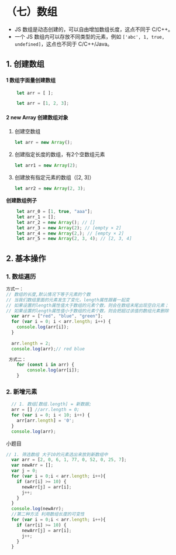 # （七）数组

- JS 数组是动态创建的，可以自由增加数组长度，这点不同于 C/C++。
- 一个 JS 数组内可以存放不同类型的元素，例如 `['abc', 1, true, undefined]`，这点也不同于 C/C++/Java。

## 1. 创建数组

#### 1 数组字面量创建数组

```js
    let arr = [ ];

    let arr = [1, 2, 3];

```

#### 2 new Array 创建数组对象

1. 创建空数组
    ```js
    let arr = new Array();
    ```

2. 创建指定长度的数组，有2个空数组元素
    ```js
    let arr1 = new Array(2);
    ```

3. 创建放有指定元素的数组（[2, 3]）
    ```js
    let arr2 = new Array(2, 3);
    ```

**创建数组例子**

```js
    let arr_0 = [1, true, "aaa"];
    let arr_1 = [];
    let arr_2 = new Array(); // []
    let arr_3 = new Array(2); // [empty × 2]
    let arr_4 = new Array(2,); // [empty × 2]
    let arr_5 = new Array(2, 3, 4); // [2, 3, 4]
``` 

## 2. 基本操作

### 1. 数组遍历  
      
    
```js
方式一：
// 数组的长度,默认情况下等于元素的个数
// 当我们数组里面的元素发生了变化，length属性跟着一起变
// 如果设置的length属性值大于数组的元素个数，则会在数组末尾出现空白元素；
// 如果设置的length属性值小于数组的元素个数，则会把超过该值的数组元素删除
  var arr = ["red", "blue", "green"];
  for (var i = 0; i < arr.length; i++) {
    console.log(arr[i]);
  }
  
  arr.length = 2;
  console.log(arr);// red blue
```
   
```js
 方式二：
    for (const i in arr) {
        console.log(arr[i]);
    }
```
### 2. 新增元素
```js
  // 1. 数组[数组.length] = 新数据;
  arr = [] //arr.length = 0;
  for (var i = 0; i < 10; i++) {
    arr[arr.length] = '0';
  }
  console.log(arr);

```

小题目
```js
// 1. 筛选数组 大于10的元素选出来放到新数组中
  var arr = [2, 0, 6, 1, 77, 0, 52, 0, 25, 7];
  var newArr = [];
  var j = 0;
  for (var i = 0;i < arr.length; i++){
    if (arr[i] >= 10) {
      newArr[j] = arr[i];
      j++;
    }
  }
  console.log(newArr);
  //第二种方法 利用数组长度的可变性
  for (var i = 0;i < arr.length; i++){
    if (arr[i] >= 10) {
      newArr[j] = arr[i];
      j++;
    }
  }
```

